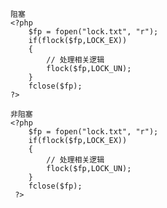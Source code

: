     阻塞
    <?php
        $fp = fopen("lock.txt", "r");
        if(flock($fp,LOCK_EX))
        {
            // 处理相关逻辑
            flock($fp,LOCK_UN);
        }
        fclose($fp);
    ?>
    
    非阻塞
    <?php
        $fp = fopen("lock.txt", "r");
        if(flock($fp,LOCK_EX))
        {
            // 处理相关逻辑
            flock($fp,LOCK_UN);
        }
        fclose($fp);
     ?>